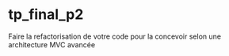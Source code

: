 # tp_final_p2
Faire la refactorisation de votre code pour la concevoir selon une architecture MVC avancée
